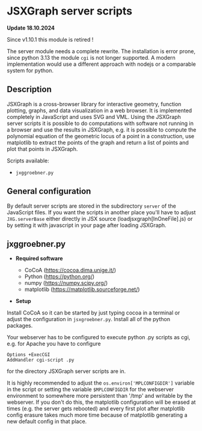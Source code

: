 # JSXGraph server scripts

__Update 18.10.2024__

Since v1.10.1 this module is retired !

The server module needs a complete rewrite. The installation is error prone,
since python 3.13 the module `cgi` is not longer supported.
A modern implementation would use a different approach with nodejs or
a comparable system for python.

## Description

JSXGraph is a cross-browser library for interactive geometry, function plotting,
graphs, and data visualization in a web browser. It is implemented completely in
JavaScript and uses SVG and VML.
Using the JSXGraph server scripts it is possible to do computations with software
not running in a browser and use the results in JSXGraph, e.g. it is possible to
compute the polynomial equation of the geometric locus of a point in a construction,
use matplotlib to extract the points of the graph and return a list of points and
plot that points in JSXGraph.

Scripts available:

- `jxggroebner.py`

## General configuration

By default server scripts are stored in the subdirectory `server` of the JavaScript
files. If you want the scripts in another place you'll have to adjust
`JXG.serverBase`
either directly in JSX source (loadjsxgraph[InOneFile].js) or by setting it with
javascript in your page after loading JSXGraph.

## jxggroebner.py

- __Required software__

    - CoCoA (https://cocoa.dima.unige.it/)
    - Python (https://python.org/)
    - numpy (https://numpy.scipy.org/)
    - matplotlib (https://matplotlib.sourceforge.net/)

- __Setup__

Install CoCoA so it can be started by just typing cocoa in a terminal or adjust
the configuration in `jsxgroebner.py`. Install all of the python packages.

Your webserver has to be configured to execute python .py scripts as cgi, e.g.
for Apache you have to configure

    Options +ExecCGI
    AddHandler cgi-script .py

for the directory JSXGraph server scripts are in.

It is highly recommended to adjust the `os.environ['MPLCONFIGDIR']` variable in
the script or setting the variable `$MPLCONFIGDIR` for the webserver environment
to somewhere more persistent than '/tmp' and writable by the webserver. If you
don't do this, the matplotlib configuration will be erased at times (e.g. the
server gets rebooted) and every first plot after matplotlib config erasure
takes much more time because of matplotlib generating a new default config in
that place.
